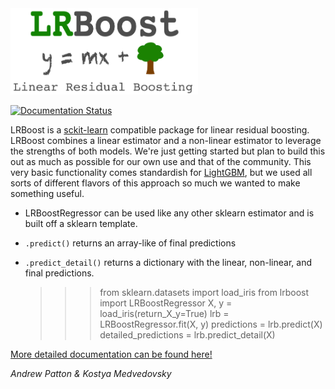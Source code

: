 <img src=https://github.com/anpatton/lrboost/blob/main/doc/images/lrboost.png width=300>

[![Documentation Status](https://readthedocs.org/projects/lrboost/badge/?version=latest)](https://lrboost.readthedocs.org)

LRBoost is a [sckit-learn](https://scikit-learn.org/) compatible package for linear residual boosting. LRBoost combines a linear estimator and a non-linear estimator to leverage the strengths of both models. We're just getting started but plan to build this out as much as possible for our own use and that of the community. This very basic functionality comes standardish for [LightGBM](https://github.com/microsoft/LightGBM), but we used all sorts of different flavors of this approach so much we wanted to make something useful. 

* LRBoostRegressor can be used like any other sklearn estimator and is built off a sklearn template.
* ``.predict()`` returns an array-like of final predictions
* ``.predict_detail()`` returns a dictionary with the linear, non-linear, and final predictions.

    >>> from sklearn.datasets import load_iris
    >>> from lrboost import LRBoostRegressor
    >>> X, y = load_iris(return_X_y=True)
    >>> lrb = LRBoostRegressor.fit(X, y)
    >>> predictions = lrb.predict(X)
    >>> detailed_predictions = lrb.predict_detail(X)

[More detailed documentation can be found here!](https://readthedocs.org/projects/lrboost) 

*Andrew Patton & Kostya Medvedovsky*
